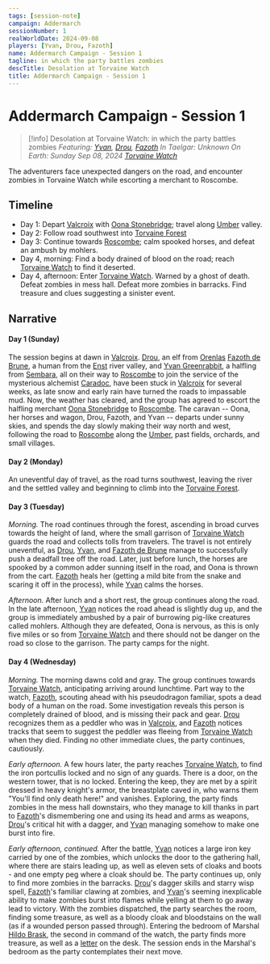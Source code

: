 ```yaml
---
tags: [session-note]
campaign: Addermarch
sessionNumber: 1
realWorldDate: 2024-09-08
players: [Yvan, Drou, Fazoth]
name: Addermarch Campaign - Session 1
tagline: in which the party battles zombies
descTitle: Desolation at Torvaine Watch
title: Addermarch Campaign - Session 1
---
```

# Addermarch Campaign - Session 1

>[!info] Desolation at Torvaine Watch: in which the party battles zombies
> *Featuring: [Yvan](<../../people/pcs/addermarch/yvan-greenrabbit.md>), [Drou](<../../people/pcs/addermarch/drou.md>), [Fazoth](<../../people/pcs/addermarch/fazoth-de-brune.md>)*
> *In Taelgar: Unknown*
> *On Earth: Sunday Sep 08, 2024*
> *[Torvaine Watch](<../../gazetteer/greater-sembara/addermarch/torvaine-watch.md>)*

The adventurers face unexpected dangers on the road, and encounter zombies in Torvaine Watch while escorting a merchant to Roscombe.
## Timeline
- Day 1: Depart [Valcroix](<../../gazetteer/greater-sembara/addermarch/valcroix.md>) with [Oona Stonebridge](<../../people/halflings/oona-stonebridge.md>); travel along [Umber](<../../gazetteer/greater-sembara/rivers/wistel-enst-watershed/umber.md>) valley.
- Day 2: Follow road southwest into [Torvaine Forest](<../../gazetteer/greater-sembara/addermarch/torvaine-forest.md>)
- Day 3: Continue towards [Roscombe](<../../gazetteer/greater-sembara/addermarch/roscombe.md>); calm spooked horses, and defeat an ambush by mohlers.
- Day 4, morning: Find a body drained of blood on the road; reach [Torvaine Watch](<../../gazetteer/greater-sembara/addermarch/torvaine-watch.md>) to find it deserted.
- Day 4, afternoon: Enter [Torvaine Watch](<../../gazetteer/greater-sembara/addermarch/torvaine-watch.md>). Warned by a ghost of death. Defeat zombies in mess hall. Defeat more zombies in barracks. Find treasure and clues suggesting a sinister event.
## Narrative
#### Day 1 (Sunday)
The session begins at dawn in [Valcroix](<../../gazetteer/greater-sembara/addermarch/valcroix.md>). [Drou](<../../people/pcs/addermarch/drou.md>), an elf from [Orenlas](<../../gazetteer/upper-istaros/orenlas/orenlas.md>) [Fazoth de Brune](<../../people/pcs/addermarch/fazoth-de-brune.md>), a human from the [Enst](<../../gazetteer/greater-sembara/rivers/wistel-enst-watershed/enst.md>) river valley, and [Yvan Greenrabbit](<../../people/pcs/addermarch/yvan-greenrabbit.md>), a halfling from [Sembara](<../../gazetteer/greater-sembara/sembara/sembara.md>), all on their way to [Roscombe](<../../gazetteer/greater-sembara/addermarch/roscombe.md>) to join the service of the mysterious alchemist [Caradoc](<../../people/addermarians/caradoc.md>), have been stuck in [Valcroix](<../../gazetteer/greater-sembara/addermarch/valcroix.md>) for several weeks, as late snow and early rain have turned the roads to impassable mud. Now, the weather has cleared, and the group has agreed to escort the halfling merchant [Oona Stonebridge](<../../people/halflings/oona-stonebridge.md>) to [Roscombe](<../../gazetteer/greater-sembara/addermarch/roscombe.md>). The caravan -- Oona, her horses and wagon, Drou, Fazoth, and Yvan -- departs under sunny skies, and spends the day slowly making their way north and west, following the road to [Roscombe](<../../gazetteer/greater-sembara/addermarch/roscombe.md>) along the [Umber](<../../gazetteer/greater-sembara/rivers/wistel-enst-watershed/umber.md>), past fields, orchards, and small villages. 
#### Day 2 (Monday)
An uneventful day of travel, as the road turns southwest, leaving the river and the settled valley and beginning to climb into the [Torvaine Forest](<../../gazetteer/greater-sembara/addermarch/torvaine-forest.md>). 
#### Day 3 (Tuesday)
*Morning.* The road continues through the forest, ascending in broad curves towards the height of land, where the small garrison of [Torvaine Watch](<../../gazetteer/greater-sembara/addermarch/torvaine-watch.md>) guards the road and collects tolls from travelers. The travel is not entirely uneventful, as [Drou](<../../people/pcs/addermarch/drou.md>), [Yvan](<../../people/pcs/addermarch/yvan-greenrabbit.md>), and [Fazoth de Brune](<../../people/pcs/addermarch/fazoth-de-brune.md>) manage to successfully push a deadfall tree off the road. Later, just before lunch, the horses are spooked by a common adder sunning itself in the road, and Oona is thrown from the cart. [Fazoth](<../../people/pcs/addermarch/fazoth-de-brune.md>) heals her (getting a mild bite from the snake and scaring it off in the process), while [Yvan](<../../people/pcs/addermarch/yvan-greenrabbit.md>) calms the horses. 

*Afternoon.* After lunch and a short rest, the group continues along the road. In the late afternoon, [Yvan](<../../people/pcs/addermarch/yvan-greenrabbit.md>) notices the road ahead is slightly dug up, and the group is immediately ambushed by a pair of burrowing pig-like creatures called mohlers. Although they are defeated, Oona is nervous, as this is only five miles or so from [Torvaine Watch](<../../gazetteer/greater-sembara/addermarch/torvaine-watch.md>) and there should not be danger on the road so close to the garrison. The party camps for the night.

#### Day 4 (Wednesday)
*Morning.* The morning dawns cold and gray. The group continues towards [Torvaine Watch](<../../gazetteer/greater-sembara/addermarch/torvaine-watch.md>), anticipating arriving around lunchtime. Part way to the watch, [Fazoth](<../../people/pcs/addermarch/fazoth-de-brune.md>), scouting ahead with his pseudodragon familiar, spots a dead body of a human on the road. Some investigation reveals this person is completely drained of blood, and is missing their pack and gear. [Drou](<../../people/pcs/addermarch/drou.md>) recognizes them as a peddler who was in [Valcroix](<../../gazetteer/greater-sembara/addermarch/valcroix.md>), and [Fazoth](<../../people/pcs/addermarch/fazoth-de-brune.md>) notices tracks that seem to suggest the peddler was fleeing from [Torvaine Watch](<../../gazetteer/greater-sembara/addermarch/torvaine-watch.md>) when they died. Finding no other immediate clues, the party continues, cautiously. 

*Early afternoon.* A few hours later, the party reaches [Torvaine Watch](<../../gazetteer/greater-sembara/addermarch/torvaine-watch.md>), to find the iron portcullis locked and no sign of any guards. There is a door, on the western tower, that is no locked. Entering the keep, they are met by a spirit dressed in heavy knight's armor, the breastplate caved in, who warns them "You'll find only death here!" and vanishes. Exploring, the party finds zombies in the mess hall downstairs, who they manage to kill thanks in part to [Fazoth](<../../people/pcs/addermarch/fazoth-de-brune.md>)'s dismembering one and using its head and arms as weapons, [Drou](<../../people/pcs/addermarch/drou.md>)'s critical hit with a dagger, and [Yvan](<../../people/pcs/addermarch/yvan-greenrabbit.md>) managing somehow to make one burst into fire. 

*Early afternoon, continued.* After the battle, [Yvan](<../../people/pcs/addermarch/yvan-greenrabbit.md>) notices a large iron key carried by one of the zombies, which unlocks the door to the gathering hall, where there are stairs leading up, as well as eleven sets of cloaks and boots - and one empty peg where a cloak should be. The party continues up, only to find more zombies in the barracks. [Drou](<../../people/pcs/addermarch/drou.md>)'s dagger skills and starry wisp spell, [Fazoth](<../../people/pcs/addermarch/fazoth-de-brune.md>)'s familiar clawing at zombies, and [Yvan](<../../people/pcs/addermarch/yvan-greenrabbit.md>)'s seeming inexplicable ability to make zombies burst into flames while yelling at them to go away lead to victory. With the zombies dispatched, the party searches the room, finding some treasure, as well as a bloody cloak and bloodstains on the wall (as if a wounded person passed through). Entering the bedroom of Marshal [Hildo Brask](<../../people/addermarians/hildo-brask.md>), the second in command of the watch, the party finds more treasure, as well as a [letter](<handouts/marshal-brask-s-letter.md>) on the desk. The session ends in the Marshal's bedroom as the party contemplates their next move. 
